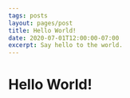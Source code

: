 ```yaml
---
tags: posts
layout: pages/post
title: Hello World!
date: 2020-07-01T12:00:00-07:00
excerpt: Say hello to the world.
---
```


# Hello World!
